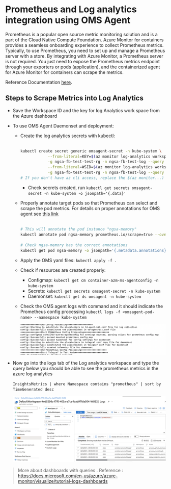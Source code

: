 # Prometheus and Log analytics integration using OMS Agent

Prometheus is a popular open source metric monitoring solution and is a part of the Cloud Native Compute Foundation. Azure Monitor for containers provides a seamless onboarding experience to collect Prometheus metrics. Typically, to use Prometheus, you need to set up and manage a Prometheus server with a store. By integrating with Azure Monitor, a Prometheus server is not required. You just need to expose the Prometheus metrics endpoint through your exporters or pods (application), and the containerized agent for Azure Monitor for containers can scrape the metrics.

Reference Documentation [here](https://docs.microsoft.com/en-us/azure/azure-monitor/containers/container-insights-prometheus-integration).

## Steps to Scrape Metrics into Log Analytics

- Save the Workspace ID and the key for log Analytics work space from the Azure dashboard
- To use OMS Agent Daemonset and deployment:
  - Create the log analytics secrets with kubectl:

    ```bash

    kubectl create secret generic omsagent-secret -n kube-system \
                --from-literal=KEY=$(az monitor log-analytics workspace get-shared-keys \
                -g ngsa-fb-test-test-rg -n ngsa-fb-test-log --query primarySharedKey -o tsv) \
                --from-literal=WSID=$(az monitor log-analytics workspace show \
                -g ngsa-fb-test-test-rg -n ngsa-fb-test-log --query customerId -o tsv)
    # If you don't have az cli access, replace the $(az monitor...) portion with actual values
    
    ```

    - Check secrets created, run `kubectl get secrets omsagent-secret -n kube-system -o jsonpath='{.data}'`
  - Properly annotate target pods so that Prometheus can select and scrape the pod metrics. For details on proper annotations for OMS agent see [this link](https://docs.microsoft.com/en-us/azure/azure-monitor/containers/container-insights-prometheus-integration)

    ```bash
    
    # This will annotate the pod instance "ngsa-memory"
    kubectl annotate pod ngsa-memory prometheus.io/scrape=true --overwrite prometheus.io/path='/metrics' prometheus.io/port=8080 prometheus.io/scheme=http interval=30s --overwrite

    # Check ngsa-memory has the correct annotations
    kubectl get pod ngsa-memory -o jsonpath='{.metadata.annotations}' | jq

    ```

  - Apply the OMS yaml files: `kubectl apply -f .`
  - Check if resources are created properly:
    - Configmap: `kubectl get cm container-azm-ms-agentconfig -n kube-system`
    - Secrets:  `kubectl get secrets omsagent-secret -n kube-system`
    - Daemonset: `kubectl get ds omsagent -n kube-system`
  - Check the OMS agent logs with command and it should indicate the Prometheus config processing
    ``` kubectl logs -f <omsagent-pod-name> --namespace kube-system ```

      ![Image](agent-logs.png)

- Now go into the logs tab of the Log analytics workspace and type the query below you should be able to see the prometheus metrics in the azure log analytics

  ` InsightsMetrics | where Namespace contains "prometheus" | sort by TimeGenerated desc  `

  ![Image](workspace-query-results.png)

> More about dashboards with queries . Reference : https://docs.microsoft.com/en-us/azure/azure-monitor/visualize/tutorial-logs-dashboards

